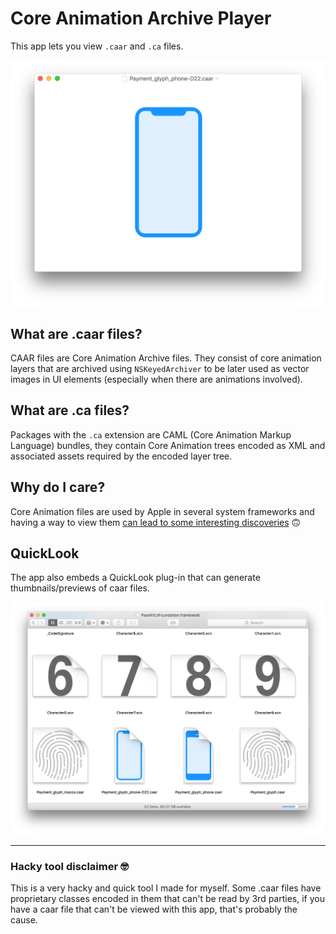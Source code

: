 # Core Animation Archive Player

This app lets you view `.caar` and `.ca` files.

![](./screenshots/screenshot_app.png)

## What are .caar files?

CAAR files are Core Animation Archive files. They consist of core animation layers that are archived using `NSKeyedArchiver` to be later used as vector images in UI elements (especially when there are animations involved).

## What are .ca files?

Packages with the `.ca` extension are CAML (Core Animation Markup Language) bundles, they contain Core Animation trees encoded as XML and associated assets required by the encoded layer tree.

## Why do I care?

Core Animation files are used by Apple in several system frameworks and having a way to view them [can lead to some interesting discoveries](https://twitter.com/_inside/status/891841836754644992) 🙃

## QuickLook

The app also embeds a QuickLook plug-in that can generate thumbnails/previews of caar files.

![](./screenshots/screenshot_quicklook.png)

---

### Hacky tool disclaimer 🤓

This is a very hacky and quick tool I made for myself. Some .caar files have proprietary classes encoded in them that can't be read by 3rd parties, if you have a caar file that can't be viewed with this app, that's probably the cause.